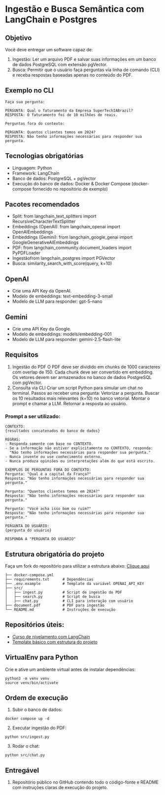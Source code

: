 # Ingestão e Busca Semântica com LangChain e Postgres

## Objetivo

Você deve entregar um software capaz de:

1. Ingestão: Ler um arquivo PDF e salvar suas informações em um banco de dados PostgreSQL com extensão pgVector.
2. Busca: Permitir que o usuário faça perguntas via linha de comando (CLI) e receba respostas baseadas apenas no conteúdo do PDF.

## Exemplo no CLI

```
Faça sua pergunta:

PERGUNTA: Qual o faturamento da Empresa SuperTechIABrazil?
RESPOSTA: O faturamento foi de 10 milhões de reais.

Perguntas fora do contexto:

PERGUNTA: Quantos clientes temos em 2024?
RESPOSTA: Não tenho informações necessárias para responder sua pergunta.
```

## Tecnologias obrigatórias

- Linguagem: Python
- Framework: LangChain
- Banco de dados: PostgreSQL + pgVector
- Execução do banco de dados: Docker & Docker Compose (docker-compose fornecido no repositório de exemplo)

## Pacotes recomendados

- Split: from langchain_text_splitters import RecursiveCharacterTextSplitter
- Embeddings (OpenAI): from langchain_openai import OpenAIEmbeddings
- Embeddings (Gemini): from langchain_google_genai import GoogleGenerativeAIEmbeddings
- PDF: from langchain_community.document_loaders import PyPDFLoader
- Ingestãofrom langchain_postgres import PGVector
- Busca: similarity_search_with_score(query, k=10)

## OpenAI

- Crie uma API Key da OpenAI.
- Modelo de embeddings: text-embedding-3-small
- Modelo de LLM para responder: gpt-5-nano

## Gemini

- Crie uma API Key da Google.
- Modelo de embeddings: models/embedding-001
- Modelo de LLM para responder: gemini-2.5-flash-lite

## Requisitos

1. Ingestão do PDF
O PDF deve ser dividido em chunks de 1000 caracteres com overlap de 150.
Cada chunk deve ser convertido em embedding.
Os vetores devem ser armazenados no banco de dados PostgreSQL com pgVector.
2. Consulta via CLI
Criar um script Python para simular um chat no terminal.
Passos ao receber uma pergunta:
Vetorizar a pergunta.
Buscar os 10 resultados mais relevantes (k=10) no banco vetorial.
Montar o prompt e chamar a LLM.
Retornar a resposta ao usuário.

### Prompt a ser utilizado:

```
CONTEXTO:
{resultados concatenados do banco de dados}

REGRAS:
- Responda somente com base no CONTEXTO.
- Se a informação não estiver explicitamente no CONTEXTO, responda:
  "Não tenho informações necessárias para responder sua pergunta."
- Nunca invente ou use conhecimento externo.
- Nunca produza opiniões ou interpretações além do que está escrito.

EXEMPLOS DE PERGUNTAS FORA DO CONTEXTO:
Pergunta: "Qual é a capital da França?"
Resposta: "Não tenho informações necessárias para responder sua pergunta."

Pergunta: "Quantos clientes temos em 2024?"
Resposta: "Não tenho informações necessárias para responder sua pergunta."

Pergunta: "Você acha isso bom ou ruim?"
Resposta: "Não tenho informações necessárias para responder sua pergunta."

PERGUNTA DO USUÁRIO:
{pergunta do usuário}

RESPONDA A "PERGUNTA DO USUÁRIO"
```

## Estrutura obrigatória do projeto

Faça um fork do repositório para utilizar a estrutura abaixo: [Clique aqui](https://github.com/devfullcycle/mba-ia-desafio-ingestao-busca/)

```
├── docker-compose.yml
├── requirements.txt      # Dependências
├── .env.example          # Template da variável OPENAI_API_KEY
├── src/
│   ├── ingest.py         # Script de ingestão do PDF
│   ├── search.py         # Script de busca
│   ├── chat.py           # CLI para interação com usuário
├── document.pdf          # PDF para ingestão
└── README.md             # Instruções de execução
```

## Repositórios úteis:

- [Curso de nivelamento com LangChain](https://github.com/devfullcycle/mba-ia-niv-introducao-langchain/)
- [Template básico com estrutura do projeto](https://github.com/devfullcycle/mba-ia-desafio-ingestao-busca/)

## VirtualEnv para Python

Crie e ative um ambiente virtual antes de instalar dependências:

```
python3 -m venv venv
source venv/bin/activate
```

## Ordem de execução

1. Subir o banco de dados:

```
docker compose up -d
```

2. Executar ingestão do PDF:

```
python src/ingest.py
```

3. Rodar o chat:

```
python src/chat.py
```

## Entregável

1. Repositório público no GitHub contendo todo o código-fonte e README com instruções claras de execução do projeto.
​